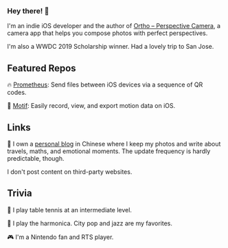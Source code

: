 ### Hey there! 👋

I'm an indie iOS developer and the author of [Ortho – Perspective Camera](https://apps.apple.com/us/app/ortho-perspective-camera/id1419668775), a camera app that helps you compose photos with perfect perspectives.

I'm also a WWDC 2019 Scholarship winner. Had a lovely trip to San Jose.

## Featured Repos

🔥 [Prometheus](https://github.com/weihengpan/Prometheus): Send files between iOS devices via a sequence of QR codes.

📳 [Motif](https://github.com/weihengpan/Motif): Easily record, view, and export motion data on iOS.

## Links

📖 I own a [personal blog](https://blog.weiheng.me) in Chinese where I keep my photos and write about travels, maths, and emotional moments. The update frequency is hardly predictable, though.

I don't post content on third-party websites.

## Trivia

🏓️ I play table tennis at an intermediate level.

🎵 I play the harmonica. City pop and jazz are my favorites.

🎮 I'm a Nintendo fan and RTS player.
